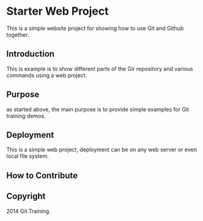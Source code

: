 # Starter Web Project

This is a simple website project for 
showing how to use Git and Github together.

## Introduction

This is example is to show different parts 
of the Gir repository and various commands
using a web project.

## Purpose

as started above, the main purpose is to
provide simple examples for Git training
demos.

## Deployment

This is a simple web project, deployment
can be on any web server or even local
file system.

## How to Contribute

## Copyright

2014 Git.Training.
